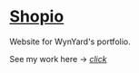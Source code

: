 # <a target="_blank" href="https://wyndace.github.io/Shopio">Shopio</a>
Website for WynYard's portfolio.

See my work here -> [*click*](https://wyndace.github.io/Shopio)
